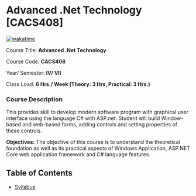 # Advanced .Net Technology [CACS408]
[![wakatime](https://wakatime.com/badge/user/d843d77e-df9e-4be5-a842-ed311ba05a54/project/22a6ca95-699d-4dc9-ac53-96d8d3b83878.svg)](https://wakatime.com/badge/user/d843d77e-df9e-4be5-a842-ed311ba05a54/project/22a6ca95-699d-4dc9-ac53-96d8d3b83878)

Course Title: **Advanced .Net Technology**

Course Code: **CACS408**

Year/ Semester: **IV/ VII**

Class Load: **6 Hrs./ Week (Theory: 3 Hrs, Practical: 3 Hrs.)**

### Course Description

<p align="justify">

This provides skill to develop modern software program with 
graphical user interface using the language C# with ASP.net. 
Student will build Window-based and web-based forms, adding 
controls and setting properties of these controls.
</p>

<p align="justify">

<b>Objectives:</b>
The objective of this course is to understand the theoretical 
foundation as well as its practical aspects of Windows 
Application, ASP.NET Core web application framework and C# 
language features.
</p>

## Table of Contents

- [Syllabus](./syllabus.md)
